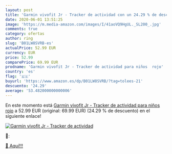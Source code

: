 ```yaml
---
layout: post
title: 'Garmin vivofit Jr - Tracker de actividad con un 24.29 % de descuento'
date: 2020-06-01 13:51:25
image: 'https://m.media-amazon.com/images/I/41aoVQ9HgUL._SL200_.jpg'
comments: true
category: ofertas
author: ring
slug: 'B01LW8SVRB-es'
actualPrice: 52.99 EUR
currency: EUR
price: 52.99
comparePrice: 69.99 EUR
prodname: 'Garmin vivofit Jr - Tracker de actividad para niños  rojo'
country: 'es'
flag: '🇪🇸'
buyurl: 'https://www.amazon.es/dp/B01LW8SVRB/?tag=tolees-21'
descuento: '24.29'
average: '53.482000000000006'
---
```


En este momento está [Garmin vivofit Jr - Tracker de actividad para niños  rojo](https://www.amazon.es/dp/B01LW8SVRB/?tag=tolees-21) a 52.99 EUR (original: 69.99 EUR) (24.29 %  de descuento) en el siguiente enlace!

[![Garmin vivofit Jr - Tracker de actividad](https://m.media-amazon.com/images/I/41aoVQ9HgUL._SL200_.jpg)](https://www.amazon.es/dp/B01LW8SVRB/?tag=tolees-21)

🔎:


[🛒 Aquí!!!](https://www.amazon.es/dp/B01LW8SVRB/?tag=tolees-21)
